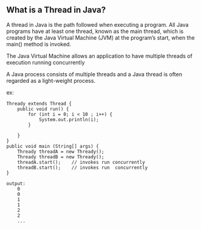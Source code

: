 ## What is a Thread in Java?

A thread in Java is the path followed when executing a program. All Java programs have at least one thread, known as the main thread, which is created by the Java Virtual Machine (JVM) at the program’s start, when the main() method is invoked.

The Java Virtual Machine allows an application to have multiple threads of execution running concurrently

A Java process consists of multiple threads and a Java thread is often regarded as a light-weight process.

ex:
```
Thready extends Thread {
	public void run() {
		for (int i = 0; i < 10 ; i++) {
			System.out.println(i);
		}	

	}
}
public void main (String[] args) {
	Thready threadA = new Thready();
	Thready threadB = new Thready();
	threadA.start();	// invokes run concurrently
	threadB.start();	// invokes run  concurrently
} 
```

```
output:
	0
	0
	1
	1
	2
	2
	...
```
